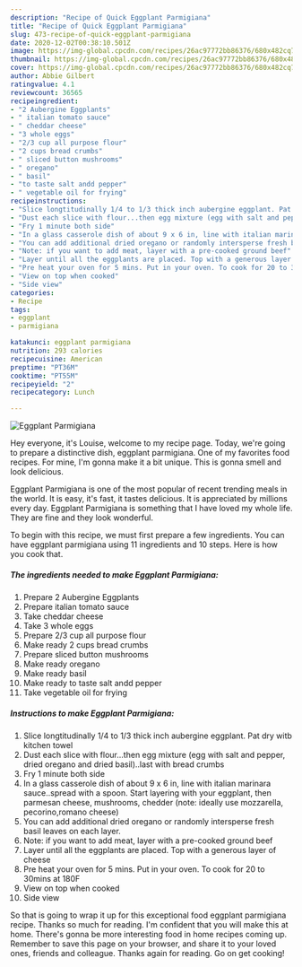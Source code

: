 ```yaml
---
description: "Recipe of Quick Eggplant Parmigiana"
title: "Recipe of Quick Eggplant Parmigiana"
slug: 473-recipe-of-quick-eggplant-parmigiana
date: 2020-12-02T00:38:10.501Z
image: https://img-global.cpcdn.com/recipes/26ac97772bb86376/680x482cq70/eggplant-parmigiana-recipe-main-photo.jpg
thumbnail: https://img-global.cpcdn.com/recipes/26ac97772bb86376/680x482cq70/eggplant-parmigiana-recipe-main-photo.jpg
cover: https://img-global.cpcdn.com/recipes/26ac97772bb86376/680x482cq70/eggplant-parmigiana-recipe-main-photo.jpg
author: Abbie Gilbert
ratingvalue: 4.1
reviewcount: 36565
recipeingredient:
- "2 Aubergine Eggplants"
- " italian tomato sauce"
- " cheddar cheese"
- "3 whole eggs"
- "2/3 cup all purpose flour"
- "2 cups bread crumbs"
- " sliced button mushrooms"
- " oregano"
- " basil"
- "to taste salt andd pepper"
- " vegetable oil for frying"
recipeinstructions:
- "Slice longtitudinally 1/4 to 1/3 thick inch aubergine eggplant. Pat dry witb kitchen towel"
- "Dust each slice with flour...then egg mixture (egg with salt and pepper, dried oregano and dried basil)..last with bread crumbs"
- "Fry 1 minute both side"
- "In a glass casserole dish of about 9 x 6 in, line with italian marinara sauce..spread with a spoon. Start layering with your eggplant, then parmesan cheese, mushrooms, chedder (note: ideally use mozzarella, pecorino,romano cheese)"
- "You can add additional dried oregano or randomly intersperse fresh basil leaves on each layer."
- "Note: if you want to add meat, layer with a pre-cooked ground beef"
- "Layer until all the eggplants are placed. Top with a generous layer of cheese"
- "Pre heat your oven for 5 mins. Put in your oven. To cook for 20 to 30mins at 180F"
- "View on top when cooked"
- "Side view"
categories:
- Recipe
tags:
- eggplant
- parmigiana

katakunci: eggplant parmigiana 
nutrition: 293 calories
recipecuisine: American
preptime: "PT36M"
cooktime: "PT55M"
recipeyield: "2"
recipecategory: Lunch

---
```



![Eggplant Parmigiana](https://img-global.cpcdn.com/recipes/26ac97772bb86376/680x482cq70/eggplant-parmigiana-recipe-main-photo.jpg)

Hey everyone, it's Louise, welcome to my recipe page. Today, we're going to prepare a distinctive dish, eggplant parmigiana. One of my favorites food recipes. For mine, I'm gonna make it a bit unique. This is gonna smell and look delicious.



Eggplant Parmigiana is one of the most popular of recent trending meals in the world. It is easy, it's fast, it tastes delicious. It is appreciated by millions every day. Eggplant Parmigiana is something that I have loved my whole life. They are fine and they look wonderful.


To begin with this recipe, we must first prepare a few ingredients. You can have eggplant parmigiana using 11 ingredients and 10 steps. Here is how you cook that.

<!--inarticleads1-->

##### The ingredients needed to make Eggplant Parmigiana:

1. Prepare 2 Aubergine Eggplants
1. Prepare  italian tomato sauce
1. Take  cheddar cheese
1. Take 3 whole eggs
1. Prepare 2/3 cup all purpose flour
1. Make ready 2 cups bread crumbs
1. Prepare  sliced button mushrooms
1. Make ready  oregano
1. Make ready  basil
1. Make ready to taste salt andd pepper
1. Take  vegetable oil for frying




<!--inarticleads2-->

##### Instructions to make Eggplant Parmigiana:

1. Slice longtitudinally 1/4 to 1/3 thick inch aubergine eggplant. Pat dry witb kitchen towel
1. Dust each slice with flour...then egg mixture (egg with salt and pepper, dried oregano and dried basil)..last with bread crumbs
1. Fry 1 minute both side
1. In a glass casserole dish of about 9 x 6 in, line with italian marinara sauce..spread with a spoon. Start layering with your eggplant, then parmesan cheese, mushrooms, chedder (note: ideally use mozzarella, pecorino,romano cheese)
1. You can add additional dried oregano or randomly intersperse fresh basil leaves on each layer.
1. Note: if you want to add meat, layer with a pre-cooked ground beef
1. Layer until all the eggplants are placed. Top with a generous layer of cheese
1. Pre heat your oven for 5 mins. Put in your oven. To cook for 20 to 30mins at 180F
1. View on top when cooked
1. Side view




So that is going to wrap it up for this exceptional food eggplant parmigiana recipe. Thanks so much for reading. I'm confident that you will make this at home. There's gonna be more interesting food in home recipes coming up. Remember to save this page on your browser, and share it to your loved ones, friends and colleague. Thanks again for reading. Go on get cooking!
